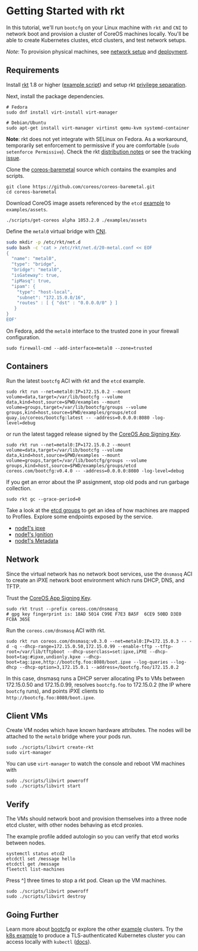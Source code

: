 
# Getting Started with rkt

In this tutorial, we'll run `bootcfg` on your Linux machine with `rkt` and `CNI` to network boot and provision a cluster of CoreOS machines locally. You'll be able to create Kubernetes clustes, etcd clusters, and test network setups.

*Note*: To provision physical machines, see [network setup](network-setup.md) and [deployment](deployment.md).

## Requirements

Install [rkt](https://coreos.com/rkt/docs/latest/distributions.html) 1.8 or higher ([example script](https://github.com/dghubble/phoenix/blob/master/scripts/fedora/sources.sh)) and setup rkt [privilege separation](https://coreos.com/rkt/docs/latest/trying-out-rkt.html).

Next, install the package dependencies.

    # Fedora
    sudo dnf install virt-install virt-manager

    # Debian/Ubuntu
    sudo apt-get install virt-manager virtinst qemu-kvm systemd-container

**Note**: rkt does not yet integrate with SELinux on Fedora. As a workaround, temporarily set enforcement to permissive if you are comfortable (`sudo setenforce Permissive`). Check the rkt [distribution notes](https://github.com/coreos/rkt/blob/master/Documentation/distributions.md) or see the tracking [issue](https://github.com/coreos/rkt/issues/1727).

Clone the [coreos-baremetal](https://github.com/coreos/coreos-baremetal) source which contains the examples and scripts.

    git clone https://github.com/coreos/coreos-baremetal.git
    cd coreos-baremetal

Download CoreOS image assets referenced by the `etcd` [example](../examples) to `examples/assets`.

    ./scripts/get-coreos alpha 1053.2.0 ./examples/assets

Define the `metal0` virtual bridge with [CNI](https://github.com/appc/cni).

```bash
sudo mkdir -p /etc/rkt/net.d
sudo bash -c 'cat > /etc/rkt/net.d/20-metal.conf << EOF
{
  "name": "metal0",
  "type": "bridge",
  "bridge": "metal0",
  "isGateway": true,
  "ipMasq": true,
  "ipam": {
    "type": "host-local",
    "subnet": "172.15.0.0/16",
    "routes" : [ { "dst" : "0.0.0.0/0" } ]
   }
}
EOF'
```

On Fedora, add the `metal0` interface to the trusted zone in your firewall configuration.

    sudo firewall-cmd --add-interface=metal0 --zone=trusted

## Containers

Run the latest `bootcfg` ACI with rkt and the `etcd` example.

    sudo rkt run --net=metal0:IP=172.15.0.2 --mount volume=data,target=/var/lib/bootcfg --volume data,kind=host,source=$PWD/examples --mount volume=groups,target=/var/lib/bootcfg/groups --volume groups,kind=host,source=$PWD/examples/groups/etcd quay.io/coreos/bootcfg:latest -- -address=0.0.0.0:8080 -log-level=debug

or run the latest tagged release signed by the [CoreOS App Signing Key](https://coreos.com/security/app-signing-key/).

    sudo rkt run --net=metal0:IP=172.15.0.2 --mount volume=data,target=/var/lib/bootcfg --volume data,kind=host,source=$PWD/examples --mount volume=groups,target=/var/lib/bootcfg/groups --volume groups,kind=host,source=$PWD/examples/groups/etcd coreos.com/bootcfg:v0.4.0 -- -address=0.0.0.0:8080 -log-level=debug

If you get an error about the IP assignment, stop old pods and run garbage collection.

    sudo rkt gc --grace-period=0

Take a look at the [etcd groups](../examples/groups/etcd) to get an idea of how machines are mapped to Profiles. Explore some endpoints exposed by the service.

* [node1's ipxe](http://172.15.0.2:8080/ipxe?mac=52:54:00:a1:9c:ae)
* [node1's Ignition](http://172.15.0.2:8080/ignition?mac=52:54:00:a1:9c:ae)
* [node1's Metadata](http://172.15.0.2:8080/metadata?mac=52:54:00:a1:9c:ae)

## Network

Since the virtual network has no network boot services, use the `dnsmasq` ACI to create an iPXE network boot environment which runs DHCP, DNS, and TFTP.

Trust the [CoreOS App Signing Key](https://coreos.com/security/app-signing-key/).

    sudo rkt trust --prefix coreos.com/dnsmasq
    # gpg key fingerprint is: 18AD 5014 C99E F7E3 BA5F  6CE9 50BD D3E0 FC8A 365E

Run the `coreos.com/dnsmasq` ACI with rkt.

    sudo rkt run coreos.com/dnsmasq:v0.3.0 --net=metal0:IP=172.15.0.3 -- -d -q --dhcp-range=172.15.0.50,172.15.0.99 --enable-tftp --tftp-root=/var/lib/tftpboot --dhcp-userclass=set:ipxe,iPXE --dhcp-boot=tag:#ipxe,undionly.kpxe --dhcp-boot=tag:ipxe,http://bootcfg.foo:8080/boot.ipxe --log-queries --log-dhcp --dhcp-option=3,172.15.0.1 --address=/bootcfg.foo/172.15.0.2

In this case, dnsmasq runs a DHCP server allocating IPs to VMs between 172.15.0.50 and 172.15.0.99, resolves `bootcfg.foo` to 172.15.0.2 (the IP where `bootcfg` runs), and points iPXE clients to `http://bootcfg.foo:8080/boot.ipxe`.

## Client VMs

Create VM nodes which have known hardware attributes. The nodes will be attached to the `metal0` bridge where your pods run.

    sudo ./scripts/libvirt create-rkt
    sudo virt-manager

You can use `virt-manager` to watch the console and reboot VM machines with

    sudo ./scripts/libvirt poweroff
    sudo ./scripts/libvirt start

## Verify

The VMs should network boot and provision themselves into a three node etcd cluster, with other nodes behaving as etcd proxies.

The example profile added autologin so you can verify that etcd works between nodes.

    systemctl status etcd2
    etcdctl set /message hello
    etcdctl get /message
    fleetctl list-machines

Press ^] three times to stop a rkt pod. Clean up the VM machines.

    sudo ./scripts/libvirt poweroff
    sudo ./scripts/libvirt destroy

## Going Further

Learn more about [bootcfg](bootcfg.md) or explore the other [example](../examples) clusters. Try the [k8s example](kubernetes.md) to produce a TLS-authenticated Kubernetes cluster you can access locally with `kubectl` ([docs](../examples/README.md#kubernetes)).

